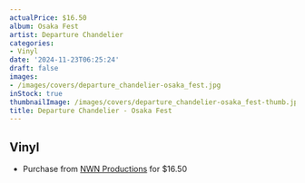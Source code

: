 ```yaml
---
actualPrice: $16.50
album: Osaka Fest
artist: Departure Chandelier
categories:
- Vinyl
date: '2024-11-23T06:25:24'
draft: false
images:
- /images/covers/departure_chandelier-osaka_fest.jpg
inStock: true
thumbnailImage: /images/covers/departure_chandelier-osaka_fest-thumb.jpg
title: Departure Chandelier - Osaka Fest
---
```


## Vinyl
* Purchase from [NWN Productions](http://shop.nwnprod.com/index.php?route=product/product&path=75&product_id=57979&sort=pd.name&order=ASC) for $16.50
